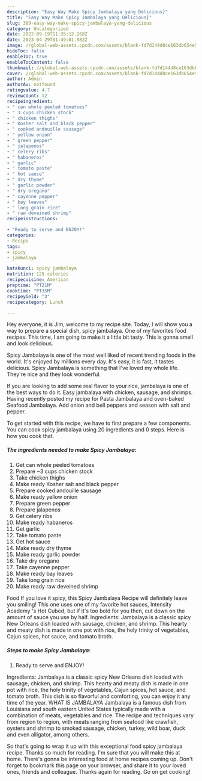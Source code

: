 ```yaml
---
description: "Easy Way Make Spicy Jambalaya yang Delicious}"
title: "Easy Way Make Spicy Jambalaya yang Delicious}"
slug: 389-easy-way-make-spicy-jambalaya-yang-delicious
category: Uncategorized
date: 2022-09-19T11:35:12.268Z
date: 2023-04-29T01:49:01.982Z
image: //global-web-assets.cpcdn.com/assets/blank-fd7d144d8ce163db654e5a02c40b08a2775adb7897d16e4062681dc7e1b2800f.png
hideToc: false
enableToc: true
enableTocContent: false
thumbnail: //global-web-assets.cpcdn.com/assets/blank-fd7d144d8ce163db654e5a02c40b08a2775adb7897d16e4062681dc7e1b2800f.png
cover: //global-web-assets.cpcdn.com/assets/blank-fd7d144d8ce163db654e5a02c40b08a2775adb7897d16e4062681dc7e1b2800f.png
author: Admin
authorAv: notfound
ratingvalue: 4.7
reviewcount: 12
recipeingredient:
- " can whole peeled tomatoes"
- " 3 cups chicken stock"
- " chicken thighs"
- " Kosher salt and black pepper"
- " cooked andouille sausage"
- " yellow onion"
- " green pepper"
- " jalapenos"
- " celery ribs"
- " habaneros"
- " garlic"
- " tomato paste"
- " hot sauce"
- " dry thyme"
- " garlic powder"
- " dry oregano"
- " cayenne pepper"
- " bay leaves"
- " long grain rice"
- " raw deveined shrimp"
recipeinstructions:

- "Ready to serve and ENJOY!"
categories:
- Recipe
tags:
- spicy
- jambalaya

katakunci: spicy jambalaya 
nutrition: 125 calories
recipecuisine: American
preptime: "PT21M"
cooktime: "PT35M"
recipeyield: "3"
recipecategory: Lunch

---
```



Hey everyone, it is Jim, welcome to my recipe site. Today, I will show you a way to prepare a special dish, spicy jambalaya. One of my favorites food recipes. This time, I am going to make it a little bit tasty. This is gonna smell and look delicious.

Spicy Jambalaya is one of the most well liked of recent trending foods in the world. It's enjoyed by millions every day. It's easy, it is fast, it tastes delicious. Spicy Jambalaya is something that I've loved my whole life. They're nice and they look wonderful.

If you are looking to add some real flavor to your rice, jambalaya is one of the best ways to do it. Easy jambalaya with chicken, sausage, and shrimps. Having recently posted my recipe for Pasta Jambalaya and oven-baked Seafood Jambalaya. Add onion and bell peppers and season with salt and pepper.


To get started with this recipe, we have to first prepare a few components. You can cook spicy jambalaya using 20 ingredients and 0 steps. Here is how you cook that.

<!--inarticleads1-->

##### The ingredients needed to make Spicy Jambalaya:

1. Get  can whole peeled tomatoes
1. Prepare  ~3 cups chicken stock
1. Take  chicken thighs
1. Make ready  Kosher salt and black pepper
1. Prepare  cooked andouille sausage
1. Make ready  yellow onion
1. Prepare  green pepper
1. Prepare  jalapenos
1. Get  celery ribs
1. Make ready  habaneros
1. Get  garlic
1. Take  tomato paste
1. Get  hot sauce
1. Make ready  dry thyme
1. Make ready  garlic powder
1. Take  dry oregano
1. Take  cayenne pepper
1. Make ready  bay leaves
1. Take  long grain rice
1. Make ready  raw deveined shrimp


Food If you love it spicy, this Spicy Jambalaya Recipe will definitely leave you smiling! This one uses one of my favorite hot sauces, Intensity Academy &#39;s Hot Cubed, but if it&#39;s too bold for you then, cut down on the amount of sauce you use by half. Ingredients: Jambalaya is a classic spicy New Orleans dish loaded with sausage, chicken, and shrimp. This hearty and meaty dish is made in one pot with rice, the holy trinity of vegetables, Cajun spices, hot sauce, and tomato broth. 

<!--inarticleads2-->

##### Steps to make Spicy Jambalaya:


1. Ready to serve and ENJOY!

Ingredients: Jambalaya is a classic spicy New Orleans dish loaded with sausage, chicken, and shrimp. This hearty and meaty dish is made in one pot with rice, the holy trinity of vegetables, Cajun spices, hot sauce, and tomato broth. This dish is so flavorful and comforting, you can enjoy it any time of the year. WHAT IS JAMBALAYA Jambalaya is a famous dish from Louisiana and south eastern United States typically made with a combination of meats, vegetables and rice. The recipe and techniques vary from region to region, with meats ranging from seafood like crawfish, oysters and shrimp to smoked sausage, chicken, turkey, wild boar, duck and even alligator, among others. 

So that's going to wrap it up with this exceptional food spicy jambalaya recipe. Thanks so much for reading. I'm sure that you will make this at home. There's gonna be interesting food at home recipes coming up. Don't forget to bookmark this page on your browser, and share it to your loved ones, friends and colleague. Thanks again for reading. Go on get cooking!
